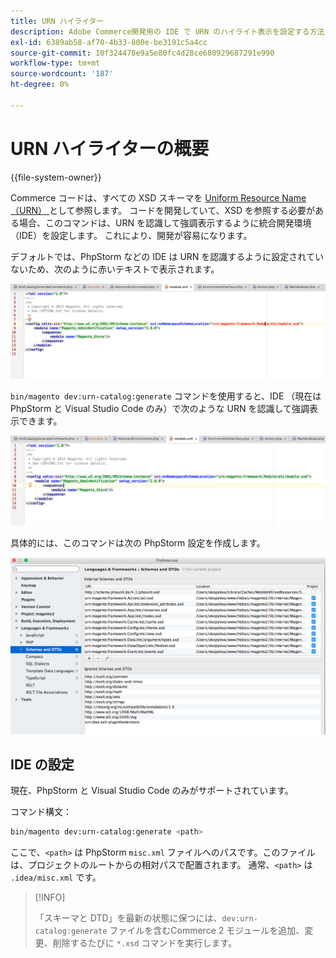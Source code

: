 ```yaml
---
title: URN ハイライター
description: Adobe Commerce開発用の IDE で URN のハイライト表示を設定する方法を説明します。 XSD スキーマの設定と開発の最適化について説明します。
exl-id: 6389ab58-af70-4b33-800e-be3191c5a4cc
source-git-commit: 10f324478e9a5e80fc4d28ce680929687291e990
workflow-type: tm+mt
source-wordcount: '187'
ht-degree: 0%

---
```


# URN ハイライターの概要

{{file-system-owner}}

Commerce コードは、すべての XSD スキーマを [Uniform Resource Name （URN） ](https://www.ietf.org/rfc/rfc2141.txt) として参照します。 コードを開発していて、XSD を参照する必要がある場合、このコマンドは、URN を認識して強調表示するように統合開発環境（IDE）を設定します。 これにより、開発が容易になります。

デフォルトでは、PhpStorm などの IDE は URN を認識するように設定されていないため、次のように赤いテキストで表示されます。

![URN を認識するように PhpStorm が設定されていません ](../../assets/configuration/urn-before.png)

`bin/magento dev:urn-catalog:generate` コマンドを使用すると、IDE （現在は PhpStorm と Visual Studio Code のみ）で次のような URN を認識して強調表示できます。

![URN を認識する IDE の有効化 ](../../assets/configuration/urn-after.png)

具体的には、このコマンドは次の PhpStorm 設定を作成します。

![PhpStorm の設定例 ](../../assets/configuration/urn-settings.png)

## IDE の設定

現在、PhpStorm と Visual Studio Code のみがサポートされています。

コマンド構文：

```bash
bin/magento dev:urn-catalog:generate <path>
```

ここで、`<path>` は PhpStorm `misc.xml` ファイルへのパスです。このファイルは、プロジェクトのルートからの相対パスで配置されます。 通常、`<path>` は `.idea/misc.xml` です。

>[!INFO]
>
>「スキーマと DTD」を最新の状態に保つには、`dev:urn-catalog:generate` ファイルを含むCommerce 2 モジュールを追加、変更、削除するたびに `*.xsd` コマンドを実行します。
